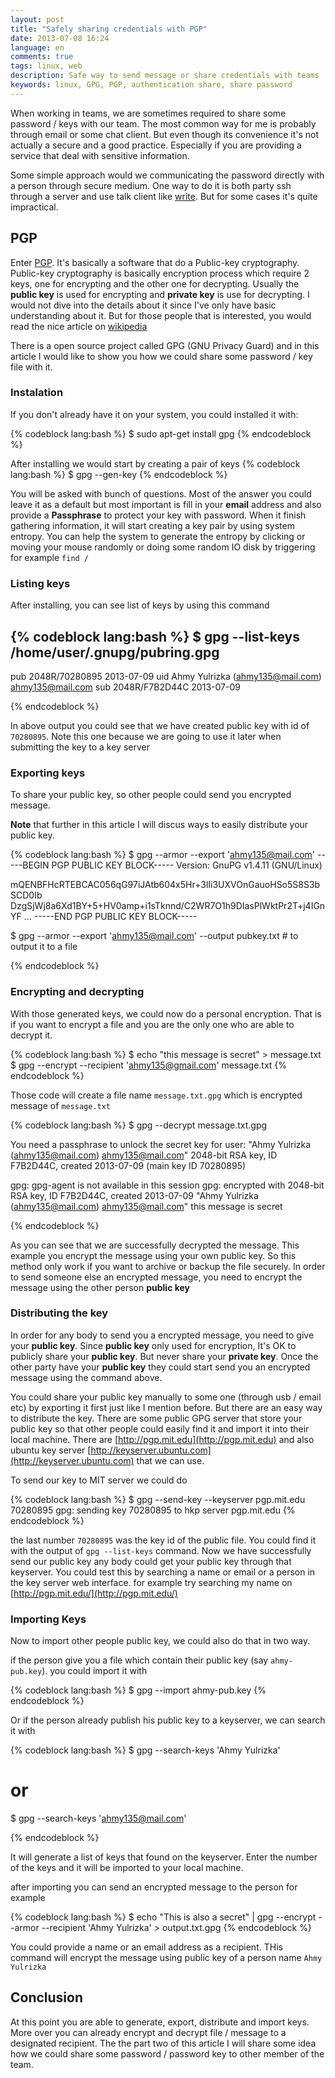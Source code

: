 ```yaml
---
layout: post
title: "Safely sharing credentials with PGP"
date: 2013-07-08 16:24
language: en
comments: true
tags: linux, web
description: Safe way to send message or share credentials with teams
keywords: linux, GPG, PGP, authentication share, share password
---
```


When working in teams, we are sometimes required to share some password / keys with our team.
The most common way for me is probably through email or some chat client. But even though its convenience it's not
actually a secure and a good practice. Especially if you are providing a service that deal with sensitive information.

Some simple approach would we communicating the password directly with a person through secure medium.
One way to do it is both party ssh through a server and use talk client like [write](http://linux.die.net/man/1/write).
But for some cases it's quite impractical.

## PGP

Enter [PGP](http://en.wikipedia.org/wiki/Pretty_Good_Privacy). It's basically a software that do a Public-key cryptography.
Public-key cryptography is basically encryption process which require 2 keys, one for encrypting and the other one
for decrypting. Usually the __public key__ is used for encrypting and __private key__ is use for decrypting.
I would not dive into the details about it since I've only have basic understanding about it.
But for those people that is interested, you would read the nice article on [wikipedia](http://en.wikipedia.org/wiki/Public-key_cryptography)

There is a open source project called GPG (GNU Privacy Guard) and in this article I would like to show you how we could
share some password / key file with it.

### Instalation

If you don't already have it on your system, you could installed it with:

{% codeblock lang:bash %}
  $ sudo apt-get install gpg
{% endcodeblock %}

After installing we would start by creating a pair of keys
{% codeblock lang:bash %}
  $ gpg --gen-key
{% endcodeblock %}

You will be asked with bunch of questions. Most of the answer you could leave it as a default but most important is fill in your **email**
address and also provide a **Passphrase** to protect your key with password. When it finish gathering information, it will start
creating a key pair by using system entropy. You can help the system to generate the entropy by clicking or moving your mouse randomly
or doing some random IO disk by triggering for example `find /`

### Listing keys

After installing, you can see list of keys by using this command

{% codeblock lang:bash %}
$  gpg --list-keys
/home/user/.gnupg/pubring.gpg
--------------------------------
pub   2048R/70280895 2013-07-09
uid                  Ahmy Yulrizka (ahmy135@mail.com) <ahmy135@mail.com>
sub   2048R/F7B2D44C 2013-07-09

{% endcodeblock %}

In above output you could see that we have created public key with id of `70280895`. Note this one because we are going to use it later
when submitting the key to a key server

### Exporting keys

To share your public key, so other people could send you encrypted message.

**Note** that further in this article I will discus ways to easily distribute your public key.

{% codeblock lang:bash %}
$ gpg --armor --export 'ahmy135@mail.com'
-----BEGIN PGP PUBLIC KEY BLOCK-----
Version: GnuPG v1.4.11 (GNU/Linux)

mQENBFHcRTEBCAC056qG97iJAtb604x5Hr+3lIi3UXVOnGauoHSo5S8S3bSCD0Ib
DzgSjWj8a6Xd1BY+5+HV0amp+i1sTknnd/C2WR7O1h9DIasPlWktPr2T+j4IGnYF
...
-----END PGP PUBLIC KEY BLOCK-----

$ gpg --armor --export 'ahmy135@mail.com' --output pubkey.txt # to output it to a file

{% endcodeblock %}

### Encrypting and decrypting

With those generated keys, we could now do a personal encryption. That is if you want to encrypt a file and you are the only one
who are able to decrypt it.

{% codeblock lang:bash %}
  $ echo "this message is secret" > message.txt
  $ gpg --encrypt --recipient 'ahmy135@gmail.com' message.txt
{% endcodeblock %}

Those code will create a file name `message.txt.gpg` which is encrypted message of `message.txt`

{% codeblock lang:bash %}
$ gpg --decrypt message.txt.gpg

You need a passphrase to unlock the secret key for
user: "Ahmy Yulrizka (ahmy135@mail.com) <ahmy135@mail.com>"
2048-bit RSA key, ID F7B2D44C, created 2013-07-09 (main key ID 70280895)

gpg: gpg-agent is not available in this session
gpg: encrypted with 2048-bit RSA key, ID F7B2D44C, created 2013-07-09
      "Ahmy Yulrizka (ahmy135@mail.com) <ahmy135@mail.com>"
this message is secret

{% endcodeblock %}

As you can see that we are successfully decrypted the message. This example you encrypt the message
using your own public key. So this method only work if you want to archive or backup the file securely. 
In order to send someone else an encrypted message, you need to encrypt the message using the other
person __public key__

### Distributing the key

In order for any body to send you a encrypted message, you need to give your __public key__.
Since __public key__ only used for encryption, It's OK to publicly share your __public key__. 
But never share your __private key__. Once the other party have your __public key__ they could
start send you an encrypted message using the command above.

You could share your public key manually to some one (through usb / email etc) by exporting it first just like I mention before.
But there are an easy way to distribute the key. There are some public GPG server that store your public key so that
other people could easily find it and import it into their local machine. There are [http://pgp.mit.edu](http://pgp.mit.edu) 
and also ubuntu key server [http://keyserver.ubuntu.com](http://keyserver.ubuntu.com) that we can use.

To send our key to MIT server we could do

{% codeblock lang:bash %}
$ gpg --send-key --keyserver pgp.mit.edu 70280895
gpg: sending key 70280895 to hkp server pgp.mit.edu
{% endcodeblock %}

the last number `70280895` was the key id of the public file. You could find it with the output of `gpg --list-keys` command.
Now we have successfully send our public key any body could get your public key through that keyserver. You could test this
by searching a name or email or a person in the key server web interface. for example try searching my name on [http://pgp.mit.edu/](http://pgp.mit.edu/)

### Importing Keys

Now to import other people public key, we could also do that in two way. 

if the person give you a file which contain their public key (say `ahmy-pub.key`). you could import it with

{% codeblock lang:bash %}
$ gpg --import ahmy-pub.key
{% endcodeblock %}

Or if the person already publish his public key to a keyserver, we can search it with

{% codeblock lang:bash %}
$ gpg --search-keys 'Ahmy Yulrizka'

# or
$ gpg --search-keys 'ahmy135@mail.com'

{% endcodeblock %}

It will generate a list of keys that found on the keyserver. Enter the number of the keys and it will be imported to your local machine.

after importing you can send an encrypted message to the person for example


{% codeblock lang:bash %}
$ echo "This is also a secret" | gpg --encrypt --armor --recipient 'Ahmy Yulrizka' > output.txt.gpg
{% endcodeblock %}

You could provide a name or an email address as a recipient.
THis command will encrypt the message using public key of a person name `Ahmy Yulrizka`

## Conclusion

At this point you are able to generate, export, distribute and import keys. More over you can already encrypt
and decrypt file / message to a designated recipient. The the part two of this article I will share some idea
how we could share some password / password key to other member of the team.